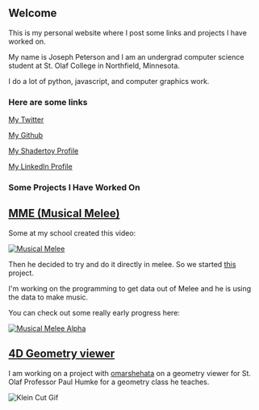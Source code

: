 ## Welcome

This is my personal website where I post some links and projects I have worked on.

My name is Joseph Peterson and I am an undergrad computer science student at St. Olaf College in Northfield, Minnesota.

I do a lot of python, javascript, and computer graphics work.

### Here are some links

[My Twitter](https://twitter.com/petersbob3)

[My Github](https://github.com/petersbob)

[My Shadertoy Profile](https://www.shadertoy.com/user/jope246)

[My LinkedIn Profile](https://www.linkedin.com/in/joecpeterson)

### Some Projects I Have Worked On

## [MME (Musical Melee)](https://github.com/petersbob/MME)

Some at my school created this video:

[![Musical Melee](https://img.youtube.com/vi/D1wLshtOWsg/0.jpg)](https://youtu.be/D1wLshtOWsg)

Then he decided to try and do it directly in melee. So we started [this](https://github.com/petersbob/MME) project.

I'm working on the programming to get data out of Melee and he is using the data to make music.

You can check out some really early progress here:

[![Musical Melee Alpha](https://img.youtube.com/vi/G7wmrC5d1Ts/0.jpg)](https://www.youtube.com/watch?v=G7wmrC5d1Ts)

## [4D Geometry viewer](https://github.com/StoDevX/humke-4d-geometry)

I am working on a project with [omarshehata](https://github.com/omarshehata) on a geometry viewer for St. Olaf Professor Paul Humke for a geometry class he teaches.

![Klein Cut Gif](http://petersbob.github.io/images/april_klein_2.gif)
